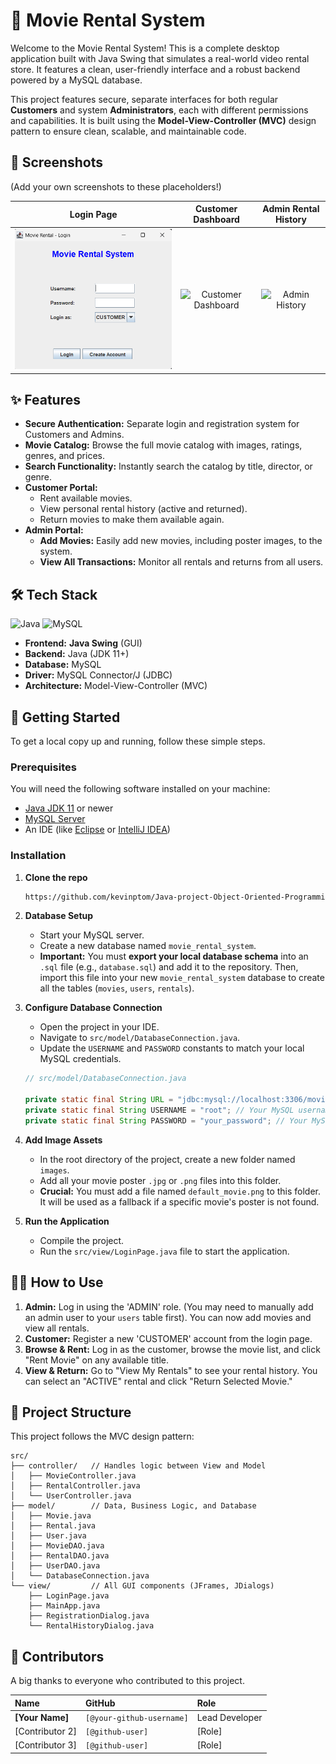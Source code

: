 # 🍿 Movie Rental System

Welcome to the Movie Rental System! This is a complete desktop application built with Java Swing that simulates a real-world video rental store. It features a clean, user-friendly interface and a robust backend powered by a MySQL database.

This project features secure, separate interfaces for both regular **Customers** and system **Administrators**, each with different permissions and capabilities. It is built using the **Model-View-Controller (MVC)** design pattern to ensure clean, scalable, and maintainable code.

## 📸 Screenshots

(Add your own screenshots to these placeholders!)

| Login Page | Customer Dashboard | Admin Rental History |
| :---: | :---: | :---: |
| ![Login Page](Movie_Rental/images/login.png) | ![Customer Dashboard](screenshots/dashboard.png) | ![Admin History](screenshots/admin_history.png) |

## ✨ Features

* **Secure Authentication:** Separate login and registration system for Customers and Admins.
* **Movie Catalog:** Browse the full movie catalog with images, ratings, genres, and prices.
* **Search Functionality:** Instantly search the catalog by title, director, or genre.
* **Customer Portal:**
    * Rent available movies.
    * View personal rental history (active and returned).
    * Return movies to make them available again.
* **Admin Portal:**
    * **Add Movies:** Easily add new movies, including poster images, to the system.
    * **View All Transactions:** Monitor all rentals and returns from all users.

## 🛠️ Tech Stack

![Java](https://img.shields.io/badge/Java-007396?style=for-the-badge&logo=java&logoColor=white)
![MySQL](https://img.shields.io/badge/MySQL-4479A1?style=for-the-badge&logo=mysql&logoColor=white)

* **Frontend:** **Java Swing** (GUI)
* **Backend:** Java (JDK 11+)
* **Database:** MySQL
* **Driver:** MySQL Connector/J (JDBC)
* **Architecture:** Model-View-Controller (MVC)

## 🚀 Getting Started

To get a local copy up and running, follow these simple steps.

### Prerequisites

You will need the following software installed on your machine:
* [Java JDK 11](https://www.oracle.com/java/technologies/javase-jdk11-downloads.html) or newer
* [MySQL Server](https://dev.mysql.com/downloads/mysql/)
* An IDE (like [Eclipse](https://www.eclipse.org/) or [IntelliJ IDEA](https://www.jetbrains.com/idea/))

### Installation

1.  **Clone the repo**
    ```sh
    https://github.com/kevinptom/Java-project-Object-Oriented-Programming-S3.git
    ```

2.  **Database Setup**
    * Start your MySQL server.
    * Create a new database named `movie_rental_system`.
    * **Important:** You must **export your local database schema** into an `.sql` file (e.g., `database.sql`) and add it to the repository. Then, import this file into your new `movie_rental_system` database to create all the tables (`movies`, `users`, `rentals`).

3.  **Configure Database Connection**
    * Open the project in your IDE.
    * Navigate to `src/model/DatabaseConnection.java`.
    * Update the `USERNAME` and `PASSWORD` constants to match your local MySQL credentials.
    ```java
    // src/model/DatabaseConnection.java
    
    private static final String URL = "jdbc:mysql://localhost:3306/movie_rental_system";
    private static final String USERNAME = "root"; // Your MySQL username
    private static final String PASSWORD = "your_password"; // Your MySQL password
    ```

4.  **Add Image Assets**
    * In the root directory of the project, create a new folder named `images`.
    * Add all your movie poster `.jpg` or `.png` files into this folder.
    * **Crucial:** You must add a file named `default_movie.png` to this folder. It will be used as a fallback if a specific movie's poster is not found.

5.  **Run the Application**
    * Compile the project.
    * Run the `src/view/LoginPage.java` file to start the application.

## 🧑‍💻 How to Use

1.  **Admin:** Log in using the 'ADMIN' role. (You may need to manually add an admin user to your `users` table first). You can now add movies and view all rentals.
2.  **Customer:** Register a new 'CUSTOMER' account from the login page.
3.  **Browse & Rent:** Log in as the customer, browse the movie list, and click "Rent Movie" on any available title.
4.  **View & Return:** Go to "View My Rentals" to see your rental history. You can select an "ACTIVE" rental and click "Return Selected Movie."

## 📁 Project Structure

This project follows the MVC design pattern:

```
src/
├── controller/   // Handles logic between View and Model
│   ├── MovieController.java
│   ├── RentalController.java
│   └── UserController.java
├── model/        // Data, Business Logic, and Database
│   ├── Movie.java
│   ├── Rental.java
│   ├── User.java
│   ├── MovieDAO.java
│   ├── RentalDAO.java
│   ├── UserDAO.java
│   └── DatabaseConnection.java
└── view/         // All GUI components (JFrames, JDialogs)
    ├── LoginPage.java
    ├── MainApp.java
    ├── RegistrationDialog.java
    └── RentalHistoryDialog.java
```

## 👥 Contributors

A big thanks to everyone who contributed to this project.

| Name | GitHub | Role |
| :--- | :--- | :--- |
| **[Your Name]** | `[@your-github-username]` | Lead Developer |
| [Contributor 2] | `[@github-user]` | [Role] |
| [Contributor 3] | `[@github-user]` | [Role] |


